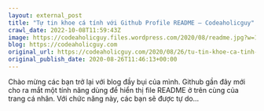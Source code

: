 ```yaml
---
layout: external_post
title: "Tự tin khoe cá tính với Github Profile README – Codeaholicguy"
crawl_date: 2022-10-08T11:59:43Z
image: https://codeaholicguy.files.wordpress.com/2020/08/readme.jpg?w=1200
blog: https://codeaholicguy.com
original_url: https://codeaholicguy.com/2020/08/26/tu-tin-khoe-ca-tinh-voi-github-profile-readme/
original_publish_date: 2020-08-26T11:46:13+00:00
---
```


Chào mừng các bạn trở lại với blog đầy bụi của mình. Github gần đây mới cho ra mắt một tính năng dùng để hiển thị file README ở trên cùng của trang cá nhân. Với chức năng này, các bạn sẽ được tự do…
